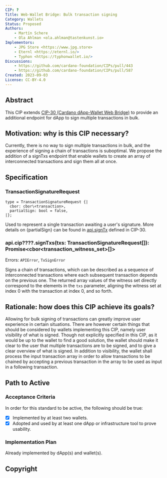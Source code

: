 ```yaml
---
CIP: ?
Title: Web-Wallet Bridge: Bulk transaction signing
Category: Wallets
Status: Proposed
Authors:
    - Martín Schere
    - Ola Ahlman <ola.ahlman@tastenkunst.io>
Implementors: 
    - JPG Store <https://www.jpg.store>
    - Eternl <https://eternl.io/>
    - Typhon <https://typhonwallet.io/>
Discussions:
    - https://github.com/cardano-foundation/CIPs/pull/443
    - https://github.com/cardano-foundation/CIPs/pull/587
Created: 2023-09-03
License: CC-BY-4.0
---
```


## Abstract
This CIP extends [CIP-30 (Cardano dApp-Wallet Web Bridge)](https://cips.cardano.org/cips/cip30/) to provide an additional endpoint for dApp to sign multiple transactions in bulk.

## Motivation: why is this CIP necessary?
Currently, there is no way to sign multiple transactions in bulk, and the experience of signing a chain of transactions is suboptimal. We propose the addition of a signTxs endpoint that enable wallets to create an array of interconnected transactions and sign them all at once.

## Specification

### TransactionSignatureRequest

```
type = TransactionSignatureRequest {|
  cbor: cbor\<transaction>,
  partialSign: bool = false,
|};
```

Used to represent a single transaction awaiting a user's signature. More details on {partialSign} can be found in [api.signTx](https://cips.cardano.org/cips/cip30/#apisigntxtxcbortransactionpartialsignboolfalsepromisecbortransactionwitnessset) defined in CIP-30.

### api.cip????.signTxs(txs: TransactionSignatureRequest[]): Promise\<cbor\<transaction_witness_set>[]>

Errors: `APIError`, `TxSignError`

Signs a chain of transactions, which can be described as a sequence of interconnected transactions where each subsequent transaction depends on the previous one. The returned array values of the witness set directly correspond to the elements in the `txs` parameter, aligning the witness set at index 0 with the transaction at index 0, and so forth.

## Rationale: how does this CIP achieve its goals?
Allowing for bulk signing of transactions can greatly improve user experience in certain situations. There are however certain things that should be considered by wallets implementing this CIP, namely user visibility of what is signed. Though not explicitly specified in this CIP, as it would be up to the wallet to find a good solution, the wallet should make it clear to the user that multiple transactions are to be signed, and to give a clear overview of what is signed. In addition to visibility, the wallet shall process the input transaction array in order to allow transactions to be chained by accepting a previous transaction in the array to be used as input in a following transaction.

## Path to Active

### Acceptance Criteria
In order for this standard to be active, the following should be true:
- [x] Implemented by at least two wallets.
- [x] Adopted and used by at least one dApp or infrastructure tool to prove usability.

### Implementation Plan
Already implemented by dApp(s) and wallet(s).

## Copyright
[CC-BY-4.0]: https://creativecommons.org/licenses/by/4.0/legalcode


